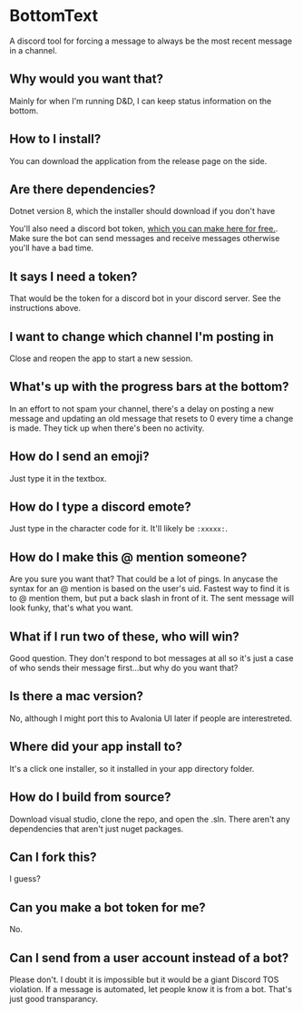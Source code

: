 # BottomText

A discord tool for forcing a message to always be the most recent message in a channel.

## Why would you want that?

Mainly for when I'm running D&D, I can keep status information on the bottom.

## How to I install?

You can download the application from the release page on the side.

## Are there dependencies?

Dotnet version 8, which the installer should download if you don't have 

You'll also need a discord bot token, [which you can make here for free.](https://discord.com/developers/applications). Make sure the bot can send messages and receive messages otherwise you'll have a bad time.

## It says I need a token?

That would be the token for a discord bot in your discord server. See the instructions above.

## I want to change which channel I'm posting in

Close and reopen the app to start a new session.

## What's up with the progress bars at the bottom?

In an effort to not spam your channel, there's a delay on posting a new message and updating an old message that resets to 0 every time a change is made. They tick up when there's been no activity.

## How do I send an emoji?
Just type it in the textbox.

## How do I type a discord emote?
Just type in the character code for it. It'll likely be ```:xxxxx:```.

## How do I make this @ mention someone?

Are you sure you want that? That could be a lot of pings. In anycase the syntax for an @ mention is based on the user's uid. Fastest way to find it is to @ mention them, but put a back slash in front of it. The sent message will look funky, that's what you want.

## What if I run two of these, who will win?

Good question. They don't respond to bot messages at all so it's just a case of who sends their message first...but why do you want that?

## Is there a mac version?

No, although I might port this to Avalonia UI later if people are interestreted.

## Where did your app install to?

It's a click one installer, so it installed in your app directory folder.

## How do I build from source?

Download visual studio, clone the repo, and open the .sln. There aren't any dependencies that aren't just nuget packages.

## Can I fork this?

I guess?

## Can you make a bot token for me?

No.

## Can I send from a user account instead of a bot?

Please don't. I doubt it is impossible but it would be a giant Discord TOS violation. If a message is automated, let people know it is from a bot. That's just good transparancy.
